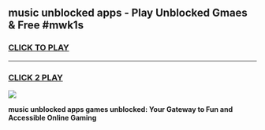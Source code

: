 
## music unblocked apps - Play Unblocked Gmaes & Free #mwk1s
<h3>
<a href="https://news.freeplayer.one?title=music_unblocked_apps&ref=24F">CLICK TO PLAY</a></h3>
<hr>

<h3>
<a href="https://news.freeplayer.one?title=music_unblocked_apps&ref=24F">CLICK 2 PLAY</a>
  
</h3>

<a href="https://news.freeplayer.one?title=music_unblocked_apps&ref=24F/"><img src="https://clearcache.store/games.png"></a>


**music unblocked apps games unblocked: Your Gateway to Fun and Accessible Online Gaming**
